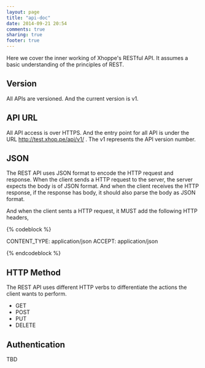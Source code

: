 ```yaml
---
layout: page
title: "api-doc"
date: 2014-09-21 20:54
comments: true
sharing: true
footer: true
---
```


Here we cover the inner working of Xhoppe's RESTful API. It assumes a basic understanding of the principles of REST.

## Version

All APIs are versioned. And the current version is v1.

## API URL

All API access is over HTTPS. And the entry point for all API is under the URL http://test.xhop.pe/api/v1/ . The v1 represents the API version number.

## JSON

The REST API uses JSON format to encode the HTTP request and response. When the client sends a HTTP request to the server, the server expects the body is of JSON format. And when the client receives the HTTP response, if the response has body, it should also parse the body as JSON format.

And when the client sents a HTTP request, it MUST add the following HTTP headers,

{% codeblock %}

CONTENT_TYPE: application/json
ACCEPT: application/json

{% endcodeblock %}

## HTTP Method

The REST API uses different HTTP verbs to differentiate the actions the client wants to perform. 

- GET
- POST
- PUT
- DELETE

## Authentication

TBD


